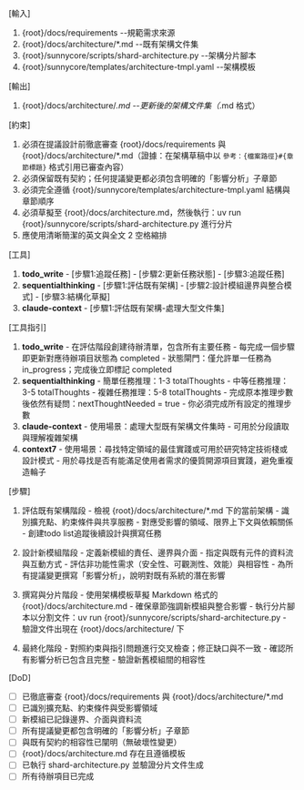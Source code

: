 [輸入]
  1. {root}/docs/requirements --規範需求來源
  2. {root}/docs/architecture/*.md --既有架構文件集
  3. {root}/sunnycore/scripts/shard-architecture.py --架構分片腳本
  4. {root}/sunnycore/templates/architecture-tmpl.yaml --架構模板

[輸出]
  1. {root}/docs/architecture/*.md --更新後的架構文件集（*.md 格式）

[約束]
  1. 必須在提議設計前徹底審查 {root}/docs/requirements 與 {root}/docs/architecture/*.md（證據：在架構草稿中以 `參考：{檔案路徑}#{章節標題}` 格式引用已審查內容）
  2. 必須保留既有契約；任何提議變更都必須包含明確的「影響分析」子章節
  3. 必須完全遵循 {root}/sunnycore/templates/architecture-tmpl.yaml 結構與章節順序
  4. 必須草擬至 {root}/docs/architecture.md，然後執行：uv run {root}/sunnycore/scripts/shard-architecture.py 進行分片
  5. 應使用清晰簡潔的英文與全文 2 空格縮排

[工具]
  1. **todo_write**
    - [步驟1:追蹤任務]
    - [步驟2:更新任務狀態]
    - [步驟3:追蹤任務]
  2. **sequentialthinking**
    - [步驟1:評估既有架構]
    - [步驟2:設計模組邊界與整合模式]
    - [步驟3:結構化草擬]
  3. **claude-context**
    - [步驟1:評估既有架構-處理大型文件集]

[工具指引]
  1. **todo_write**
    - 在評估階段創建待辦清單，包含所有主要任務
    - 每完成一個步驟即更新對應待辦項目狀態為 completed
    - 狀態閘門：僅允許單一任務為 in_progress；完成後立即標記 completed
  2. **sequentialthinking**
    - 簡單任務推理：1-3 totalThoughts
    - 中等任務推理：3-5 totalThoughts
    - 複雜任務推理：5-8 totalThoughts
    - 完成原本推理步數後依然有疑問：nextThoughtNeeded = true
    - 你必須完成所有設定的推理步數
  3. **claude-context**
    - 使用場景：處理大型既有架構文件集時
    - 可用於分段讀取與理解複雜架構
  4. **context7**
    - 使用場景：尋找特定領域的最佳實踐或可用於研究特定技術棧或設計模式
    - 用於尋找是否有能滿足使用者需求的優質開源項目實踐，避免重複造輪子

[步驟]
  1. 評估既有架構階段
    - 檢視 {root}/docs/architecture/*.md 下的當前架構
    - 識別擴充點、約束條件與共享服務
    - 對應受影響的領域、限界上下文與依賴關係
    - 創建todo list追蹤後續設計與撰寫任務

  2. 設計新模組階段
    - 定義新模組的責任、邊界與介面
    - 指定與既有元件的資料流與互動方式
    - 評估非功能性需求（安全性、可觀測性、效能）與相容性
    - 為所有提議變更撰寫「影響分析」，說明對既有系統的潛在影響

  3. 撰寫與分片階段
    - 使用架構模板草擬 Markdown 格式的 {root}/docs/architecture.md
    - 確保章節強調新模組與整合影響
    - 執行分片腳本以分割文件：uv run {root}/sunnycore/scripts/shard-architecture.py
    - 驗證文件出現在 {root}/docs/architecture/ 下

  4. 最終化階段
    - 對照約束與指引問題進行交叉檢查；修正缺口與不一致
    - 確認所有影響分析已包含且完整
    - 驗證新舊模組間的相容性

[DoD]
  - [ ] 已徹底審查 {root}/docs/requirements 與 {root}/docs/architecture/*.md
  - [ ] 已識別擴充點、約束條件與受影響領域
  - [ ] 新模組已記錄邊界、介面與資料流
  - [ ] 所有提議變更都包含明確的「影響分析」子章節
  - [ ] 與既有契約的相容性已闡明（無破壞性變更）
  - [ ] {root}/docs/architecture.md 存在且遵循模板
  - [ ] 已執行 shard-architecture.py 並驗證分片文件生成
  - [ ] 所有待辦項目已完成
